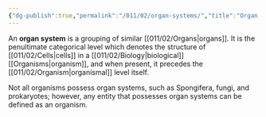 ```yaml
---
{"dg-publish":true,"permalink":"/011/02/organ-systems/","title":"Organ Systems","tags":["BIOL422"],"noteIcon":"1","created":"2024-09-26T13:45:04.108-07:00","updated":"2024-10-03T23:15:46.927-07:00"}
---
```


An **organ system** is a grouping of similar [[011/02/Organs\|organs]]. It is the penultimate categorical level which denotes the structure of [[011/02/Cells\|cells]] in a [[011/02/Biology\|biological]] [[Organisms\|organism]], and when present, it precedes the [[011/02/Organism\|organismal]] level itself.

Not all organisms possess organ systems, such as Spongifera, fungi, and prokaryotes; however, any entity that possesses organ systems can be defined as an organism.